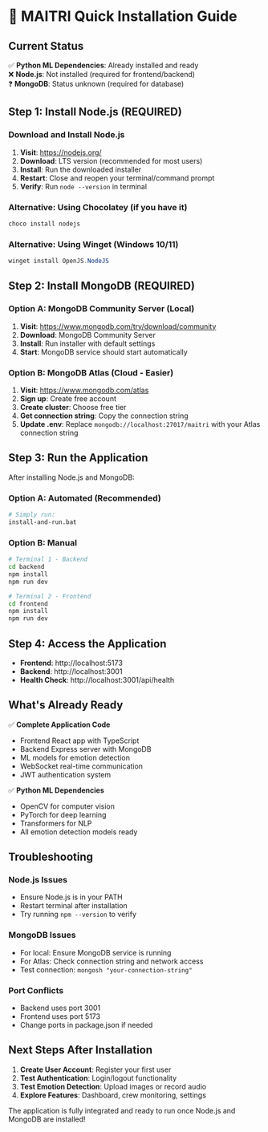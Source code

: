 # 🚀 MAITRI Quick Installation Guide

## Current Status
✅ **Python ML Dependencies**: Already installed and ready  
❌ **Node.js**: Not installed (required for frontend/backend)  
❓ **MongoDB**: Status unknown (required for database)  

## Step 1: Install Node.js (REQUIRED)

### Download and Install Node.js
1. **Visit**: https://nodejs.org/
2. **Download**: LTS version (recommended for most users)
3. **Install**: Run the downloaded installer
4. **Restart**: Close and reopen your terminal/command prompt
5. **Verify**: Run `node --version` in terminal

### Alternative: Using Chocolatey (if you have it)
```powershell
choco install nodejs
```

### Alternative: Using Winget (Windows 10/11)
```powershell
winget install OpenJS.NodeJS
```

## Step 2: Install MongoDB (REQUIRED)

### Option A: MongoDB Community Server (Local)
1. **Visit**: https://www.mongodb.com/try/download/community
2. **Download**: MongoDB Community Server
3. **Install**: Run installer with default settings
4. **Start**: MongoDB service should start automatically

### Option B: MongoDB Atlas (Cloud - Easier)
1. **Visit**: https://www.mongodb.com/atlas
2. **Sign up**: Create free account
3. **Create cluster**: Choose free tier
4. **Get connection string**: Copy the connection string
5. **Update .env**: Replace `mongodb://localhost:27017/maitri` with your Atlas connection string

## Step 3: Run the Application

After installing Node.js and MongoDB:

### Option A: Automated (Recommended)
```bash
# Simply run:
install-and-run.bat
```

### Option B: Manual
```bash
# Terminal 1 - Backend
cd backend
npm install
npm run dev

# Terminal 2 - Frontend  
cd frontend
npm install
npm run dev
```

## Step 4: Access the Application

- **Frontend**: http://localhost:5173
- **Backend**: http://localhost:3001
- **Health Check**: http://localhost:3001/api/health

## What's Already Ready

✅ **Complete Application Code**
- Frontend React app with TypeScript
- Backend Express server with MongoDB
- ML models for emotion detection
- WebSocket real-time communication
- JWT authentication system

✅ **Python ML Dependencies**
- OpenCV for computer vision
- PyTorch for deep learning
- Transformers for NLP
- All emotion detection models ready

## Troubleshooting

### Node.js Issues
- Ensure Node.js is in your PATH
- Restart terminal after installation
- Try running `npm --version` to verify

### MongoDB Issues
- For local: Ensure MongoDB service is running
- For Atlas: Check connection string and network access
- Test connection: `mongosh "your-connection-string"`

### Port Conflicts
- Backend uses port 3001
- Frontend uses port 5173
- Change ports in package.json if needed

## Next Steps After Installation

1. **Create User Account**: Register your first user
2. **Test Authentication**: Login/logout functionality
3. **Test Emotion Detection**: Upload images or record audio
4. **Explore Features**: Dashboard, crew monitoring, settings

The application is fully integrated and ready to run once Node.js and MongoDB are installed!
